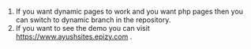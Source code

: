 1. If you want dynamic pages to work and you want php pages then you can switch to dynamic branch in the repository.
2. If you want to see the demo you can visit https://www.ayushsites.epizy.com .